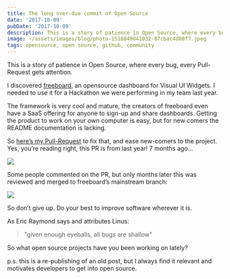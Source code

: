 ```yaml
---
title: The long over-due commit of Open Source
date: '2017-10-09'
pubDate: '2017-10-09'
description: This is a story of patience in Open Source, where every bug, every Pull-Request gets attention.
image: ~/assets/images/blog/photo-1516849841032-87cbac4d88f7.jpeg
tags: opensource, open source, github, community
---
```


This is a story of patience in Open Source, where every bug, every Pull-Request gets attention.

I discovered [freeboard](https://github.com/Freeboard/freeboard), an opensource dashboard for Visual UI Widgets. I needed to use it for a Hackathon we were performing in my team last year.

The framework is very cool and mature, the creators of freeboard even have a SaaS offering for anyone to sign-up and share dashboards. Getting the product to work on your own computer is easy, but for new comers the README documentation is lacking.

So [here’s my Pull-Request](https://github.com/Freeboard/freeboard/pull/129) to fix that, and ease new-comers to the project.
Yes, you’re reading right, this PR is from last year! 7 months ago...

![](/images/blog/1760/0*GHZRJDJRseq6v8n5.png)

Some people commented on the PR, but only months later this was reviewed and merged to freeboard’s mainstream branch:

![](/images/blog/1760/0*HQFFIkttsMtRvhE0.png)

So don’t give up. Do your best to improve software wherever it is.

As Eric Raymond says and attributes Linus:
> "given enough eyeballs, all bugs are shallow"

So what open source projects have you been working on lately?

p.s.
this is a re-publishing of an old post, but I always find it relevant and motivates developers to get into open source.
